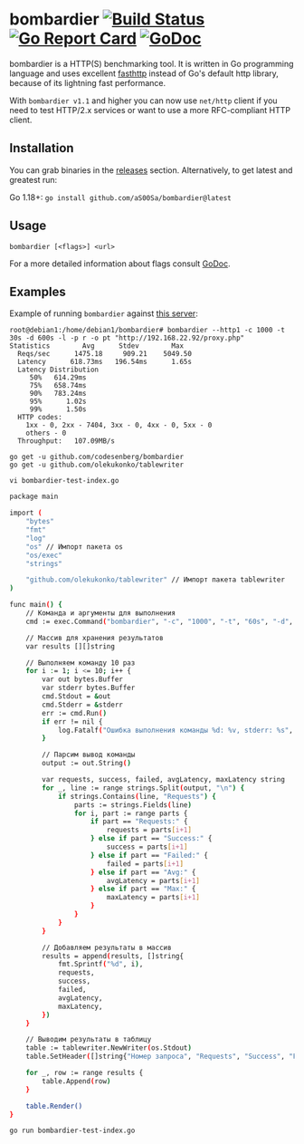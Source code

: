 # bombardier [![Build Status](https://codesenberg.semaphoreci.com/badges/bombardier/branches/master.svg?key=249c678c-eb2a-441e-8128-1bdcfb9aaca6)](https://codesenberg.semaphoreci.com/projects/bombardier) [![Go Report Card](https://goreportcard.com/badge/github.com/codesenberg/bombardier)](https://goreportcard.com/report/github.com/codesenberg/bombardier) [![GoDoc](https://godoc.org/github.com/codesenberg/bombardier?status.svg)](http://godoc.org/github.com/codesenberg/bombardier)

bombardier is a HTTP(S) benchmarking tool. It is written in Go programming language and uses excellent [fasthttp](https://github.com/valyala/fasthttp) instead of Go's default http library, because of its lightning fast performance. 

With `bombardier v1.1` and higher you can now use `net/http` client if you need to test HTTP/2.x services or want to use a more RFC-compliant HTTP client.

## Installation
You can grab binaries in the [releases](https://github.com/codesenberg/bombardier/releases) section.
Alternatively, to get latest and greatest run:

Go 1.18+: `go install github.com/aS00Sa/bombardier@latest`

## Usage
```
bombardier [<flags>] <url>
```
For a more detailed information about flags consult [GoDoc](http://godoc.org/github.com/codesenberg/bombardier).

## Examples
Example of running `bombardier` against [this server](https://godoc.org/github.com/codesenberg/bombardier/cmd/utils/simplebenchserver):
```
root@debian1:/home/debian1/bombardier# bombardier --http1 -c 1000 -t 30s -d 600s -l -p r -o pt "http://192.168.22.92/proxy.php"
Statistics        Avg      Stdev        Max
  Reqs/sec      1475.18     909.21    5049.50
  Latency      618.73ms   196.54ms      1.65s
  Latency Distribution
     50%   614.29ms
     75%   658.74ms
     90%   783.24ms
     95%      1.02s
     99%      1.50s
  HTTP codes:
    1xx - 0, 2xx - 7404, 3xx - 0, 4xx - 0, 5xx - 0
    others - 0
  Throughput:   107.09MB/s
```
```
go get -u github.com/codesenberg/bombardier
go get -u github.com/olekukonko/tablewriter

vi bombardier-test-index.go
```
``` bash
package main

import (
	"bytes"
	"fmt"
	"log"
	"os" // Импорт пакета os
	"os/exec"
	"strings"

	"github.com/olekukonko/tablewriter" // Импорт пакета tablewriter
)

func main() {
	// Команда и аргументы для выполнения
	cmd := exec.Command("bombardier", "-c", "1000", "-t", "60s", "-d", "60s", "-l", "http://192.168.22.92/index.html")

	// Массив для хранения результатов
	var results [][]string

	// Выполняем команду 10 раз
	for i := 1; i <= 10; i++ {
		var out bytes.Buffer
		var stderr bytes.Buffer
		cmd.Stdout = &out
		cmd.Stderr = &stderr
		err := cmd.Run()
		if err != nil {
			log.Fatalf("Ошибка выполнения команды %d: %v, stderr: %s", i, err, stderr.String())
		}

		// Парсим вывод команды
		output := out.String()

		var requests, success, failed, avgLatency, maxLatency string
		for _, line := range strings.Split(output, "\n") {
			if strings.Contains(line, "Requests") {
				parts := strings.Fields(line)
				for i, part := range parts {
					if part == "Requests:" {
						requests = parts[i+1]
					} else if part == "Success:" {
						success = parts[i+1]
					} else if part == "Failed:" {
						failed = parts[i+1]
					} else if part == "Avg:" {
						avgLatency = parts[i+1]
					} else if part == "Max:" {
						maxLatency = parts[i+1]
					}
				}
			}
		}

		// Добавляем результаты в массив
		results = append(results, []string{
			fmt.Sprintf("%d", i),
			requests,
			success,
			failed,
			avgLatency,
			maxLatency,
		})
	}

	// Выводим результаты в таблицу
	table := tablewriter.NewWriter(os.Stdout)
	table.SetHeader([]string{"Номер запроса", "Requests", "Success", "Failed", "Avg Latency", "Max Latency"}) // Исправленный синтаксис

	for _, row := range results {
		table.Append(row)
	}

	table.Render()
}
```

```
go run bombardier-test-index.go
```



